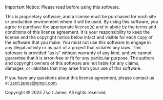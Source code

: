 Important Notice: Please read before using this software.

This is proprietary software, and a license must be purchased for each site or production environment where it will be used. By using this software, you agree to purchase the appropriate license(s) and to abide by the terms and conditions of this license agreement. It is your responsibility to keep the license and the copyright notice below intact and visible for each copy of the software that you make. You must not use this software to engage in any illegal activity or as part of a project that violates any laws. This software is provided "as is" without warranty of any kind, and we cannot guarantee that it is error-free or fit for any particular purpose. The authors and copyright owners of this software are not liable for any claims, damages, or liabilities that may arise from your use of this software.

If you have any questions about this license agreement, please contact us at zsolt.janes@gmail.com

Copyright ©️ 2023 Zsolt Janes. All rights reserved.